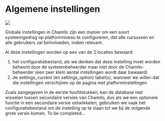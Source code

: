 # Algemene instellingen

![](../../.gitbook/assets/images26%20%282%29.png)

Globale instellingen in Chamilo zijn een manier om een soort systeemgedrag op platformniveau te configureren, dat alle cursussen en alle gebruikers zal beïnvloeden, indien relevant.

Al deze instellingen worden op een van de 2 locaties bewaard:

1. het configuratiebestand, als we denken dat deze instelling moet worden beheerd door de systeembeheerder maar niet door de Chamilo-beheerder \(een zeer klein aantal instellingen wordt daar bewaard\)
2. de settings\_current \(en settings\_option\) tabel\(s\), wanneer we willen dat die instellingen verschijnen op de pagina met platforminstellingen

Zoals aangegeven in de eerste hoofdstukken, kan de database niet wisselen tussen secundaire versies van Chamilo, dus als we een optionele functie in een secundaire versie ontwikkelen, gebruiken we vaak het configuratiebestand om de instelling op te slaan tot we bij de volgende grote versie komen.
To be completed…

